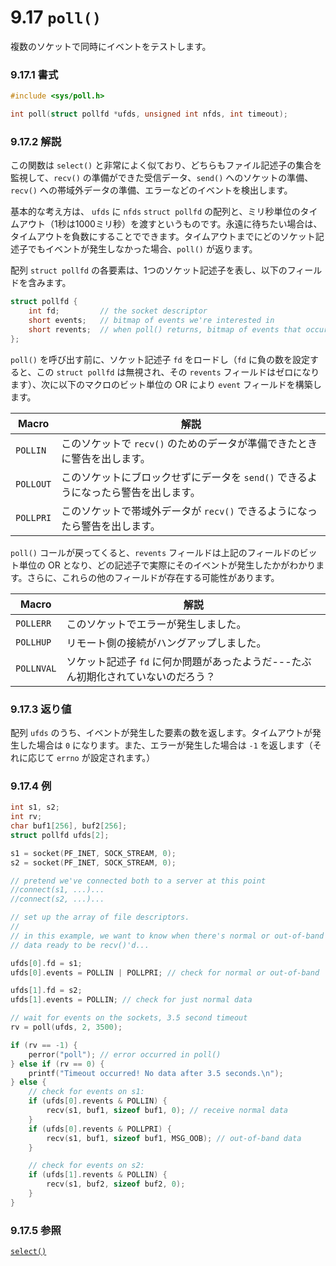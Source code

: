# 9.17 `poll()`

複数のソケットで同時にイベントをテストします。

### 9.17.1 書式

```c
#include <sys/poll.h>

int poll(struct pollfd *ufds, unsigned int nfds, int timeout);
```

### 9.17.2 解説

この関数は `select()` と非常によく似ており、どちらもファイル記述子の集合を監視して、`recv()` の準備ができた受信データ、`send()` へのソケットの準備、`recv()` への帯域外データの準備、エラーなどのイベントを検出します。

基本的な考え方は、 `ufds` に `nfds` `struct pollfd` の配列と、ミリ秒単位のタイムアウト（1秒は1000ミリ秒）を渡すというものです。永遠に待ちたい場合は、タイムアウトを負数にすることでできます。タイムアウトまでにどのソケット記述子でもイベントが発生しなかった場合、`poll()` が返ります。

配列 `struct pollfd` の各要素は、1つのソケット記述子を表し、以下のフィールドを含みます。

```c
struct pollfd {
    int fd;         // the socket descriptor
    short events;   // bitmap of events we're interested in
    short revents;  // when poll() returns, bitmap of events that occurred
};
```

`poll()` を呼び出す前に、ソケット記述子 `fd` をロードし（`fd` に負の数を設定すると、この `struct pollfd` は無視され、その `revents` フィールドはゼロになります）、次に以下のマクロのビット単位の OR により `event` フィールドを構築します。

| Macro     | 解説                                                                      |
|-----------|---------------------------------------------------------------------------|
| `POLLIN`  | このソケットで `recv()` のためのデータが準備できたときに警告を出します。  |
| `POLLOUT` | このソケットにブロックせずにデータを `send()` できるようになったら警告を出します。|
| `POLLPRI` | このソケットで帯域外データが `recv()` できるようになったら警告を出します。|

`poll()` コールが戻ってくると、`revents` フィールドは上記のフィールドのビット単位の OR となり、どの記述子で実際にそのイベントが発生したかがわかります。さらに、これらの他のフィールドが存在する可能性があります。

| Macro      | 解説                                    |
|------------|-----------------------------------------|
| `POLLERR`  | このソケットでエラーが発生しました。    |
| `POLLHUP`  | リモート側の接続がハングアップしました。|
| `POLLNVAL` | ソケット記述子 `fd` に何か問題があったようだ---たぶん初期化されていないのだろう？|

### 9.17.3 返り値

配列 `ufds` のうち、イベントが発生した要素の数を返します。タイムアウトが発生した場合は `0` になります。また、エラーが発生した場合は `-1` を返します（それに応じて `errno` が設定されます。）

### 9.17.4 例

```c
int s1, s2;
int rv;
char buf1[256], buf2[256];
struct pollfd ufds[2];

s1 = socket(PF_INET, SOCK_STREAM, 0);
s2 = socket(PF_INET, SOCK_STREAM, 0);

// pretend we've connected both to a server at this point
//connect(s1, ...)...
//connect(s2, ...)...

// set up the array of file descriptors.
//
// in this example, we want to know when there's normal or out-of-band
// data ready to be recv()'d...

ufds[0].fd = s1;
ufds[0].events = POLLIN | POLLPRI; // check for normal or out-of-band

ufds[1].fd = s2;
ufds[1].events = POLLIN; // check for just normal data

// wait for events on the sockets, 3.5 second timeout
rv = poll(ufds, 2, 3500);

if (rv == -1) {
    perror("poll"); // error occurred in poll()
} else if (rv == 0) {
    printf("Timeout occurred! No data after 3.5 seconds.\n");
} else {
    // check for events on s1:
    if (ufds[0].revents & POLLIN) {
        recv(s1, buf1, sizeof buf1, 0); // receive normal data
    }
    if (ufds[0].revents & POLLPRI) {
        recv(s1, buf1, sizeof buf1, MSG_OOB); // out-of-band data
    }

    // check for events on s2:
    if (ufds[1].revents & POLLIN) {
        recv(s1, buf2, sizeof buf2, 0);
    }
}
```

### 9.17.5 参照

[`select()`](./select.md)

